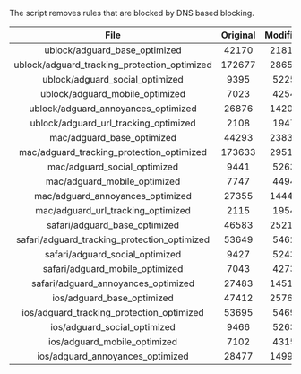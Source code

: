 The script removes rules that are blocked by DNS based blocking.


| File | Original | Modified |
|:----:|:-----:|:-----:|
| ublock/adguard_base_optimized | 42170 | 21810 |
| ublock/adguard_tracking_protection_optimized | 172677 | 28655 |
| ublock/adguard_social_optimized | 9395 | 5225 |
| ublock/adguard_mobile_optimized | 7023 | 4254 |
| ublock/adguard_annoyances_optimized | 26876 | 14207 |
| ublock/adguard_url_tracking_optimized | 2108 | 1947 |
| mac/adguard_base_optimized | 44293 | 23836 |
| mac/adguard_tracking_protection_optimized | 173633 | 29518 |
| mac/adguard_social_optimized | 9441 | 5263 |
| mac/adguard_mobile_optimized | 7747 | 4494 |
| mac/adguard_annoyances_optimized | 27355 | 14440 |
| mac/adguard_url_tracking_optimized | 2115 | 1954 |
| safari/adguard_base_optimized | 46583 | 25210 |
| safari/adguard_tracking_protection_optimized | 53649 | 5462 |
| safari/adguard_social_optimized | 9427 | 5243 |
| safari/adguard_mobile_optimized | 7043 | 4273 |
| safari/adguard_annoyances_optimized | 27483 | 14514 |
| ios/adguard_base_optimized | 47412 | 25762 |
| ios/adguard_tracking_protection_optimized | 53695 | 5469 |
| ios/adguard_social_optimized | 9466 | 5263 |
| ios/adguard_mobile_optimized | 7102 | 4315 |
| ios/adguard_annoyances_optimized | 28477 | 14995 |